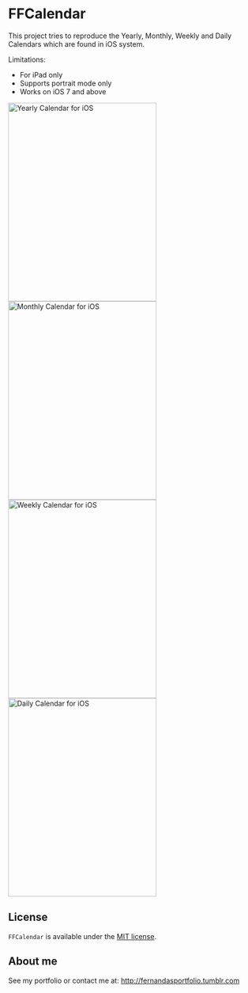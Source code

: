 FFCalendar
==========
This project tries to reproduce the Yearly, Monthly, Weekly and Daily Calendars which are found in iOS system.

Limitations: 
- For iPad only
- Supports portrait mode only
- Works on iOS 7 and above

<img src="https://raw.githubusercontent.com/fggeraissate/FFCalendar/master/FFCalendar/FFCalendars/Util/Images/YearlyCalendar.png" alt="Yearly Calendar for iOS" width="300" height="401"/>
<img src="https://raw.githubusercontent.com/fggeraissate/FFCalendar/master/FFCalendar/FFCalendars/Util/Images/MonthlyCalendar.png" alt="Monthly Calendar for iOS" width="300" height="401"/>
<img src="https://raw.githubusercontent.com/fggeraissate/FFCalendar/master/FFCalendar/FFCalendars/Util/Images/WeeklyCalendar.png" alt="Weekly Calendar for iOS" width="300" height="401"/>
<img src="https://raw.githubusercontent.com/fggeraissate/FFCalendar/master/FFCalendar/FFCalendars/Util/Images/DailyCalendar.png" alt="Daily Calendar for iOS" width="300" height="401"/>

## License
`FFCalendar` is available under the [MIT license](https://github.com/fggeraissate/FFCalendar/blob/master/LICENSE).

## About me
See my portfolio or contact me at: http://fernandasportfolio.tumblr.com

